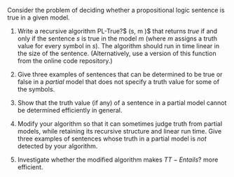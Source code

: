 

Consider the problem of deciding whether a
propositional logic sentence is true in a given model.<br>

1.  Write a recursive algorithm PL-True?$ (s, m )$ that returns ${true}$ if and
    only if the sentence $s$ is true in the model $m$ (where $m$ assigns
    a truth value for every symbol in $s$). The algorithm should run in
    time linear in the size of the sentence. (Alternatively, use a
    version of this function from the online code repository.)<br>

2.  Give three examples of sentences that can be determined to be true
    or false in a *partial* model that does not specify a
    truth value for some of the symbols.<br>

3.  Show that the truth value (if any) of a sentence in a partial model
    cannot be determined efficiently in general.<br>

4.  Modify your algorithm so that it can sometimes judge truth from
    partial models, while retaining its recursive structure and linear
    run time. Give three examples of sentences whose truth in a partial
    model is *not* detected by your algorithm.<br>

5.  Investigate whether the modified algorithm makes $TT-Entails?$ more efficient.
